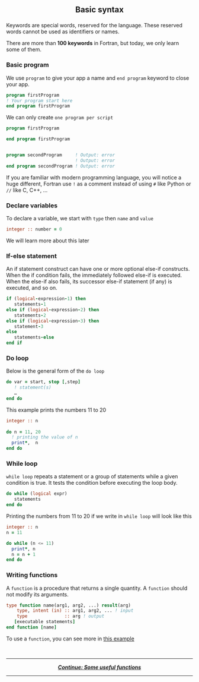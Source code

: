 ## <p align="center"> Basic syntax </p>

Keywords are special words, reserved for the language. These reserved words cannot be used as identifiers or names.

There are more than **100 keywords** in Fortran, but today, we only learn some of them.

### Basic program

We use `program` to give your app a name and `end program` keyword to close your app.

```fortran
program firstProgram
! Your program start here
end program firstProgram
```

We can only create `one program per script`

```fortran
program firstProgram

end program firstProgram


program secondProgram     ! Output: error
                          ! Output: error
end program secondProgram ! Output: error
```

If you are familiar with modern programming language, you will notice a huge different, Fortran use `!` as a comment instead of using `#` like Python or `//` like C, C++, ...

### Declare variables

To declare a variable, we start with `type` then `name` and `value`

```fortran
integer :: number = 0
```

We will learn more about this later

### If-else statement

An if statement construct can have one or more optional else-if constructs. When the if condition fails, the immediately followed else-if is executed. When the else-if also fails, its successor else-if statement (if any) is executed, and so on.

```fortran
if (logical-expression-1) then
   statements-1
else if (logical-expression-2) then
   statements-2
else if (logical-expression-3) then
   statement-3
else
   statements-else
end if
```

### Do loop

Below is the general form of the `do loop`

```fortran
do var = start, stop [,step]    
   ! statement(s)
   …
end do
```

This example prints the numbers 11 to 20
```fortran
integer :: n
   
do n = 11, 20     
  ! printing the value of n 
  print*,  n 
end do 
```

### While loop

`while loop` repeats a statement or a group of statements while a given condition is true. It tests the condition before executing the loop body.

```fortran
do while (logical expr) 
   statements
end do
```

Printing the numbers from 11 to 20 if we write in `while loop` will look like this
```fortran
integer :: n
n = 11

do while (n <= 11) 
  print*, n
  n = n + 1
end do
```

### Writing functions

A `function` is a procedure that returns a single quantity. A `function` should not modify its arguments.

```fortran
type function name(arg1, arg2, ...) result(arg)
    type, intent (in) :: arg1, arg2, ... ! input
    type              :: arg ! output
   [executable statements] 
end function [name]
```

To use a `function`, you can see more in [this example](/examples/cube-volume.f)

<br/>

---

<p align="center">
  <em>
    <b>
      <a href="/tutorial/functions.md">
        Continue: Some useful functions
      </a>
    </b>
  </em>
</p>

---
